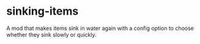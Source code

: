 # sinking-items
A mod that makes items sink in water again with a config option to choose whether they sink slowly or quickly. <br>